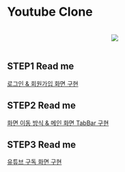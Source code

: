 # Youtube Clone

<br>
<div align=center> 
  <img src="https://github.com/iOS-YouTube-CloneCoding/Youtube_Clone_Gnoam/assets/67363759/8049545d-315b-42a2-a76f-684aee4bbc08"> 
</div>
<br>

## STEP1 Read me
[로그인 & 회원가입 화면 구현](https://hail-authority-984.notion.site/1-Read-me-4015656232ed413085f05e063bb5daee?pvs=4)


## STEP2 Read me
[화면 이동 방식 & 메인 화면 TabBar 구현](https://hail-authority-984.notion.site/2-Read-me-64b4ae447c564755bc72488ae9613b07?pvs=4)


## STEP3 Read me
[유튜브 구독 화면 구현](https://hail-authority-984.notion.site/3-Read-me-3ae6bc8d722b4091b41914246964a8fb?pvs=4)
